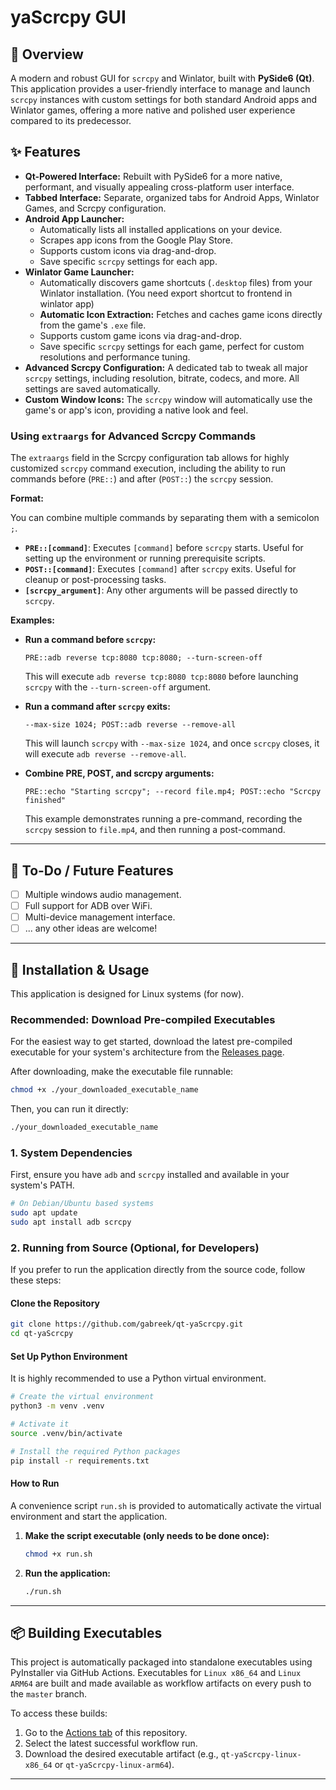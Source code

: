 # yaScrcpy GUI

## 🌟 Overview

A modern and robust GUI for `scrcpy` and Winlator, built with **PySide6 (Qt)**. This application provides a user-friendly interface to manage and launch `scrcpy` instances with custom settings for both standard Android apps and Winlator games, offering a more native and polished user experience compared to its predecessor.

## ✨ Features

*   **Qt-Powered Interface:** Rebuilt with PySide6 for a more native, performant, and visually appealing cross-platform user interface.
*   **Tabbed Interface:** Separate, organized tabs for Android Apps, Winlator Games, and Scrcpy configuration.
*   **Android App Launcher:**
    *   Automatically lists all installed applications on your device.
    *   Scrapes app icons from the Google Play Store.
    *   Supports custom icons via drag-and-drop.
    *   Save specific `scrcpy` settings for each app.
*   **Winlator Game Launcher:**
    *   Automatically discovers game shortcuts (`.desktop` files) from your Winlator installation. (You need export shortcut to frontend in winlator app)
    *   **Automatic Icon Extraction:** Fetches and caches game icons directly from the game's `.exe` file.
    *   Supports custom game icons via drag-and-drop.
    *   Save specific `scrcpy` settings for each game, perfect for custom resolutions and performance tuning.
*   **Advanced Scrcpy Configuration:** A dedicated tab to tweak all major `scrcpy` settings, including resolution, bitrate, codecs, and more. All settings are saved automatically.
*   **Custom Window Icons:** The `scrcpy` window will automatically use the game's or app's icon, providing a native look and feel.


### Using `extraargs` for Advanced Scrcpy Commands

The `extraargs` field in the Scrcpy configuration tab allows for highly customized `scrcpy` command execution, including the ability to run commands before (`PRE::`) and after (`POST::`) the `scrcpy` session.

**Format:**

You can combine multiple commands by separating them with a semicolon `;`.

*   **`PRE::[command]`**: Executes `[command]` before `scrcpy` starts. Useful for setting up the environment or running prerequisite scripts.
*   **`POST::[command]`**: Executes `[command]` after `scrcpy` exits. Useful for cleanup or post-processing tasks.
*   **`[scrcpy_argument]`**: Any other arguments will be passed directly to `scrcpy`.

**Examples:**

*   **Run a command before `scrcpy`:**
    ```
    PRE::adb reverse tcp:8080 tcp:8080; --turn-screen-off
    ```
    This will execute `adb reverse tcp:8080 tcp:8080` before launching `scrcpy` with the `--turn-screen-off` argument.

*   **Run a command after `scrcpy` exits:**
    ```
    --max-size 1024; POST::adb reverse --remove-all
    ```
    This will launch `scrcpy` with `--max-size 1024`, and once `scrcpy` closes, it will execute `adb reverse --remove-all`.

*   **Combine PRE, POST, and scrcpy arguments:**
    ```
    PRE::echo "Starting scrcpy"; --record file.mp4; POST::echo "Scrcpy finished"
    ```
    This example demonstrates running a pre-command, recording the `scrcpy` session to `file.mp4`, and then running a post-command.

---

## 🚧 To-Do / Future Features

-   [ ] Multiple windows audio management.
-   [ ] Full support for ADB over WiFi.
-   [ ] Multi-device management interface.
-   [ ] ... any other ideas are welcome!

---

## 🚀 Installation & Usage

This application is designed for Linux systems (for now).

### Recommended: Download Pre-compiled Executables

For the easiest way to get started, download the latest pre-compiled executable for your system's architecture from the [Releases page](https://github.com/gabreek/qt-yascrcpygui/releases/latest).

After downloading, make the executable file runnable:

```bash
chmod +x ./your_downloaded_executable_name
```

Then, you can run it directly:

```bash
./your_downloaded_executable_name
```

### 1. System Dependencies

First, ensure you have `adb` and `scrcpy` installed and available in your system's PATH.

```bash
# On Debian/Ubuntu based systems
sudo apt update
sudo apt install adb scrcpy
```

### 2. Running from Source (Optional, for Developers)

If you prefer to run the application directly from the source code, follow these steps:

#### Clone the Repository

```bash
git clone https://github.com/gabreek/qt-yaScrcpy.git
cd qt-yaScrcpy
```

#### Set Up Python Environment

It is highly recommended to use a Python virtual environment.

```bash
# Create the virtual environment
python3 -m venv .venv

# Activate it
source .venv/bin/activate

# Install the required Python packages
pip install -r requirements.txt
```

#### How to Run

A convenience script `run.sh` is provided to automatically activate the virtual environment and start the application.

1.  **Make the script executable (only needs to be done once):**
    ```bash
    chmod +x run.sh
    ```

2.  **Run the application:**
    ```bash
    ./run.sh
    ```

---

## 📦 Building Executables

This project is automatically packaged into standalone executables using PyInstaller via GitHub Actions. Executables for `Linux x86_64` and `Linux ARM64` are built and made available as workflow artifacts on every push to the `master` branch.

To access these builds:

1.  Go to the [Actions tab](https://github.com/gabreek/qt-yascrcpygui/actions) of this repository.
2.  Select the latest successful workflow run.
3.  Download the desired executable artifact (e.g., `qt-yaScrcpy-linux-x86_64` or `qt-yaScrcpy-linux-arm64`).

---


